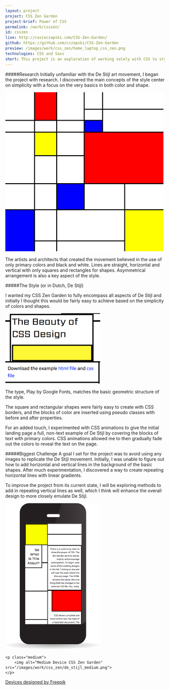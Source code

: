 ```yaml
---
layout: project
project: CSS Zen Garden
project-brief: Power of CSS
permalink: /work/csszen/
id: csszen
live: http://casieczapski.com/CSS-Zen-Garden/
github: https://github.com/cczapski/CSS-Zen-Garden
preview: /images/work/css_zen/home_laptop_css_zen.png
technologies: CSS and Sass
short: This project is an exploration of working solely with CSS to style a webpage. The design is inspired by the De Stijl movement of the early 1900's. You can view the original CSS Zen Garden website <a href="http://www.csszengarden.com/">here</a>.
---
```

#####Research
Initially unfamiliar with the De Stijl art movement, I began the project with research. I discovered the main concepts of the style center on simplicity with a focus on the very basics in both color and shape.

<p class="de-stijl-piece">
    <img alt="Example of De Stijl Art" src="/images/work/css_zen/de_stijl_piece.png">  
</p>

The artists and architects that created the movement believed in the use of only primary colors and black and white. Lines are straight, horizontal and vertical with only squares and rectangles for shapes. Asymmetrical arrangement is also a key aspect of the style. 

#####The Style (or in Dutch, De Stijl)

I wanted my CSS Zen Garden to fully encompass all aspects of De Stijl and initially I thought this would be fairly easy to achieve based on the simplicity of colors and shapes.

<p class="type-sample">
    <img alt="Example of Play Type" src="/images/work/css_zen/type_sample.jpg">  
</p>

The type, Play by Google Fonts, matches the basic geometric structure of the style.

The square and rectangular shapes were fairly easy to create with CSS borders, and the blocks of color are inserted using pseudo classes with before and after properties.

For an added touch, I experimented with CSS animations to give the initial landing page a full, non-text example of De Stijl by covering the blocks of text with primary colors. CSS animations allowed me to then gradually fade out the colors to reveal the text on the page.

#####Biggest Challenge
A goal I set for the project was to avoid using any images to replicate the De Stijl movement. Initially, I was unable to figure out how to add horizontal and vertical lines in the background of the basic shapes. After much experimentation, I discovered a way to create repeating horizontal lines with linear gradients.

To improve the project from its current state, I will be exploring methods to add in repeating vertical lines as well, which I think will enhance the overall design to more closely emulate De Stijl.

<div class="devices">
    <p class="small small-de-stijl">
        <img alt="Small Device CSS Zen Garden" src="/images/work/css_zen/de_stijl_small.png">
    </p>

    <p class="medium">
        <img alt="Medium Device CSS Zen Garden" src="/images/work/css_zen/de_stijl_medium.png">
    </p>
</div>

<a class="credit" href='http://www.freepik.com/free-vector/screens-collection-free-vector_713789.htm'>Devices designed by Freepik</a>